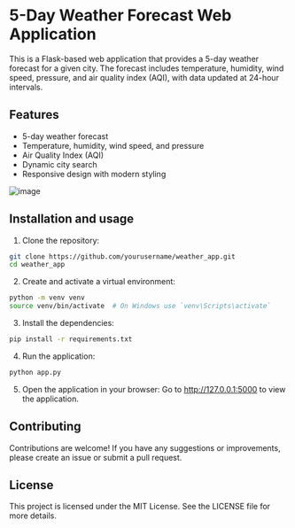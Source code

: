 # 5-Day Weather Forecast Web Application

This is a Flask-based web application that provides a 5-day weather forecast for a given city. The forecast includes temperature, humidity, wind speed, pressure, and air quality index (AQI), with data updated at 24-hour intervals.

## Features

- 5-day weather forecast
- Temperature, humidity, wind speed, and pressure
- Air Quality Index (AQI)
- Dynamic city search
- Responsive design with modern styling

![image](https://github.com/user-attachments/assets/e5abe3be-1a1f-4268-871e-c9749fc2e494)

## Installation and usage

1) Clone the repository:
```bash
git clone https://github.com/yourusername/weather_app.git
cd weather_app
```

2) Create and activate a virtual environment:
```bash
python -m venv venv
source venv/bin/activate  # On Windows use `venv\Scripts\activate`
```

3) Install the dependencies:
```bash
pip install -r requirements.txt
```

4) Run the application:
```bash
python app.py
```

5) Open the application in your browser:
Go to http://127.0.0.1:5000 to view the application.

## Contributing
Contributions are welcome! If you have any suggestions or improvements, please create an issue or submit a pull request.

## License
This project is licensed under the MIT License. See the LICENSE file for more details.
